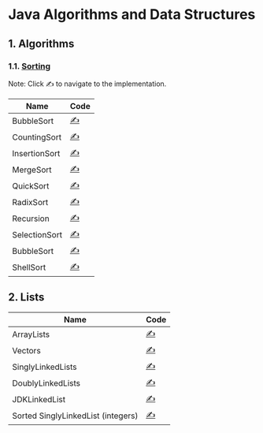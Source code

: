 # Java Algorithms and Data Structures

## 1. Algorithms

### 1.1. [Sorting](https://github.com/mughees-asif/java-algorithms-datastructures/tree/master/SortAlgorithms)

Note: Click :writing_hand: to navigate to the implementation.

|  Name  |  Code  |
| ------------- | ------------- |
|  BubbleSort | [:writing_hand:](https://github.com/mughees-asif/java-algorithms-datastructures/blob/master/SortAlgorithms/BubbleSort/src/com/mughees/Main.java)  |
|  CountingSort | [:writing_hand:](https://github.com/mughees-asif/java-algorithms-datastructures/blob/master/SortAlgorithms/CountingSort/src/com/mughees/Main.java)  |
|  InsertionSort | [:writing_hand:](https://github.com/mughees-asif/java-algorithms-datastructures/blob/master/SortAlgorithms/InsertionSort/src/com/mughees/Main.java)  |
|  MergeSort | [:writing_hand:](https://github.com/mughees-asif/java-algorithms-datastructures/blob/master/SortAlgorithms/MergeSort/src/com/mughees/Main.java)  |
|  QuickSort | [:writing_hand:](https://github.com/mughees-asif/java-algorithms-datastructures/blob/master/SortAlgorithms/QuickSort/src/com/mughees/Main.java)  |
|  RadixSort | [:writing_hand:](https://github.com/mughees-asif/java-algorithms-datastructures/blob/master/SortAlgorithms/RadixSort/src/com/mughees/Main.java)  |
|  Recursion | [:writing_hand:](https://github.com/mughees-asif/java-algorithms-datastructures/blob/master/SortAlgorithms/Recursion/src/com/mughees/Main.java)  |
|  SelectionSort | [:writing_hand:](https://github.com/mughees-asif/java-algorithms-datastructures/blob/master/SortAlgorithms/SelectionSort/src/com/mughees/Main.java)  |
|  BubbleSort | [:writing_hand:](https://github.com/mughees-asif/java-algorithms-datastructures/blob/master/SortAlgorithms/BubbleSort/src/com/mughees/Main.java)  |
|  ShellSort | [:writing_hand:](https://github.com/mughees-asif/java-algorithms-datastructures/blob/master/SortAlgorithms/ShellSort/src/com/mughees/Main.java)  |

## 2. Lists
|  Name  |  Code  |
| ------------- | ------------- |
|  ArrayLists | [:writing_hand:](https://github.com/mughees-asif/java-algorithms-datastructures/blob/master/Lists/ArrayLists/src/com/mughees/Main.java)  |
|  Vectors | [:writing_hand:](https://github.com/mughees-asif/java-algorithms-datastructures/blob/master/Lists/Vectors/src/com/mughees/Main.java)  |
|  SinglyLinkedLists | [:writing_hand:](https://github.com/mughees-asif/java-algorithms-datastructures/blob/master/Lists/SinglyLinkedLists/src/com/mughees/Main.java)  |
|  DoublyLinkedLists | [:writing_hand:](https://github.com/mughees-asif/java-algorithms-datastructures/blob/master/Lists/DoublyLinkedLists/src/com/mughees/Main.java)  |
|  JDKLinkedList | [:writing_hand:](https://github.com/mughees-asif/java-algorithms-datastructures/blob/master/Lists/JDKLinkedList/src/com/mughees/Main.java)  |
|  Sorted SinglyLinkedList (integers) | [:writing_hand:](https://github.com/mughees-asif/java-algorithms-datastructures/blob/master/Lists/ListChallenge2/src/com/mughees/Main.java)  |



